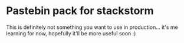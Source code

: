 # Pastebin pack for stackstorm

This is definitely not something you want to use in production... it's me learning for now, hopefully it'll be more useful soon :)